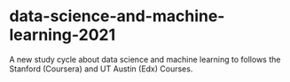 # data-science-and-machine-learning-2021
A new study cycle about data science and machine learning to follows the Stanford (Coursera) and UT Austin (Edx) Courses.
